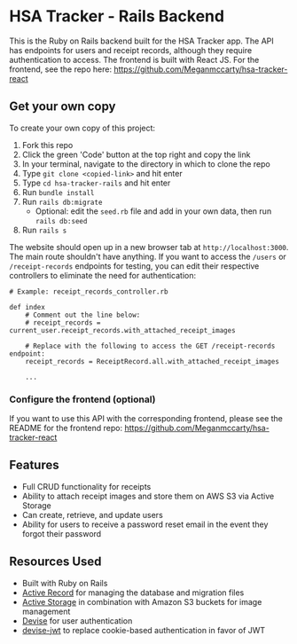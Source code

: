 # HSA Tracker - Rails Backend

This is the Ruby on Rails backend built for the HSA Tracker app. The API has endpoints for users and receipt records, although they require authentication to access. The frontend is built with React JS. For the frontend, see the repo here: https://github.com/Meganmccarty/hsa-tracker-react

## Get your own copy
To create your own copy of this project:
1. Fork this repo
2. Click the green 'Code' button at the top right and copy the link
3. In your terminal, navigate to the directory in which to clone the repo
4. Type `git clone <copied-link>` and hit enter
5. Type `cd hsa-tracker-rails` and hit enter
6. Run `bundle install`
7. Run `rails db:migrate`
    - Optional: edit the `seed.rb` file and add in your own data, then run `rails db:seed`
8. Run `rails s`

The website should open up in a new browser tab at `http://localhost:3000`. The main route shouldn't have anything. If you want to access the `/users` or `/receipt-records` endpoints for testing, you can edit their respective controllers to eliminate the need for authentication:

```
# Example: receipt_records_controller.rb

def index
    # Comment out the line below:
    # receipt_records = current_user.receipt_records.with_attached_receipt_images

    # Replace with the following to access the GET /receipt-records endpoint:
    receipt_records = ReceiptRecord.all.with_attached_receipt_images

    ...

```

### Configure the frontend (optional)
If you want to use this API with the corresponding frontend, please see the README for the frontend repo: https://github.com/Meganmccarty/hsa-tracker-react

## Features
* Full CRUD functionality for receipts
* Ability to attach receipt images and store them on AWS S3 via Active Storage
* Can create, retrieve, and update users
* Ability for users to receive a password reset email in the event they forgot their password

## Resources Used
* Built with Ruby on Rails
* [Active Record](https://guides.rubyonrails.org/active_record_basics.html) for managing the database and migration files
* [Active Storage](https://edgeguides.rubyonrails.org/active_storage_overview.html) in combination with Amazon S3 buckets for image management
* [Devise](https://github.com/heartcombo/devise) for user authentication
* [devise-jwt](https://github.com/waiting-for-dev/devise-jwt) to replace cookie-based authentication in favor of JWT